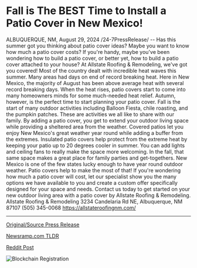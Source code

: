 # Fall is The BEST Time to Install a Patio Cover in New Mexico!

ALBUQUERQUE, NM, August 29, 2024 /24-7PressRelease/ -- Has this summer got you thinking about patio cover ideas? Maybe you want to know how much a patio cover costs? If you're handy, maybe you've been wondering how to build a patio cover, or better yet, how to build a patio cover attached to your house? At Allstate Roofing & Remodeling, we've got you covered!  Most of the country dealt with incredible heat waves this summer. Many areas had days on end of record breaking heat. Here in New Mexico, the majority of August has been above average heat with several record breaking days. When the heat rises, patio covers start to come into many homeowners minds for some much-needed heat relief. Autumn, however, is the perfect time to start planning your patio cover.  Fall is the start of many outdoor activities including Balloon Fiesta, chile roasting, and the pumpkin patches. These are activities we all like to share with our family. By adding a patio cover, you get to extend your outdoor living space while providing a sheltered area from the weather. Covered patios let you enjoy New Mexico's great weather year round while adding a buffer from the extremes.  Insulated patio covers help protect from the extreme heat by keeping your patio up to 20 degrees cooler in summer. You can add lights and ceiling fans to really make the space more welcoming. In the fall, that same space makes a great place for family parties and get-togethers. New Mexico is one of the few states lucky enough to have year round outdoor weather. Patio covers help to make the most of that!  If you're wondering how much a patio cover will cost, let our specialist show you the many options we have available to you and create a custom offer specifically designed for your space and needs. Contact us today to get started on your new outdoor living area with a patio cover by Allstate Roofing & Remodeling.  Allstate Roofing & Remodeling 3234 Candelaria Rd NE, Albuquerque, NM 87107 (505) 345-0068 https://allstateroofingnm.com/ 

---

[Original/Source Press Release](https://www.24-7pressrelease.com/press-release/513885/fall-is-the-best-time-to-install-a-patio-cover-in-new-mexico)
                    

[Newsramp.com TLDR](None) 



[Reddit Post](https://www.reddit.com/r/newsramp/comments/1f40yo2/beat_the_heat_allstate_roofing_remodeling_offers/) 



![Blockchain Registration](https://cdn.newsramp.app/24-7PressRelease/qrcode/248/29/bendkjRe.webp)